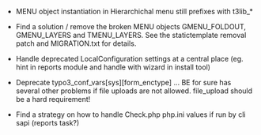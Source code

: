 * MENU object instantiation in Hierarchichal menu still prefixes with t3lib_*

* Find a solution / remove the broken MENU objects GMENU_FOLDOUT,
GMENU_LAYERS and TMENU_LAYERS. See the statictemplate removal patch
and MIGRATION.txt for details.

* Handle deprecated LocalConfiguration settings at a central place (eg. hint
in reports module and handle with wizard in install tool)

* Deprecate typo3_conf_vars[sys][form_enctype] ... BE for sure has several other problems
if file uploads are not allowed. file_upload should be a hard requirement!

* Find a strategy on how to handle Check.php php.ini values if run by cli sapi (reports task?)
